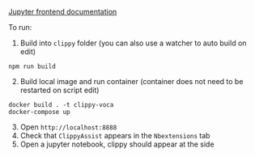 [Jupyter frontend documentation]()

To run:

1. Build into `clippy` folder (you can also use a watcher to auto build on edit)
```
npm run build
```

2. Build local image and run container (container does not need to be restarted on script edit)
```
docker build . -t clippy-voca
docker-compose up
```

3. Open `http://localhost:8888`
4. Check that `ClippyAssist` appears in the `Nbextensions` tab
5. Open a jupyter notebook, clippy should appear at the side
